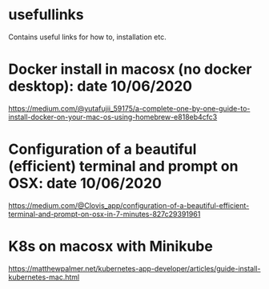 # usefullinks
Contains useful links for how to, installation etc.

# Docker install in macosx (no docker desktop): date 10/06/2020
https://medium.com/@yutafujii_59175/a-complete-one-by-one-guide-to-install-docker-on-your-mac-os-using-homebrew-e818eb4cfc3

# Configuration of a beautiful (efficient) terminal and prompt on OSX: date 10/06/2020
https://medium.com/@Clovis_app/configuration-of-a-beautiful-efficient-terminal-and-prompt-on-osx-in-7-minutes-827c29391961

# K8s on macosx with Minikube
https://matthewpalmer.net/kubernetes-app-developer/articles/guide-install-kubernetes-mac.html

